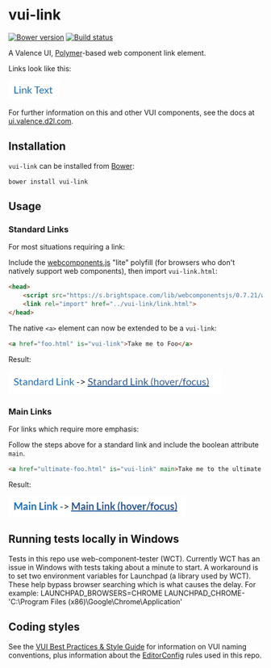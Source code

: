 # vui-link
[![Bower version][bower-image]][bower-url]
[![Build status][ci-image]][ci-url]

A Valence UI, [Polymer](https://www.polymer-project.org/1.0/)-based web component link element.

Links look like this:

![screenshot of fields](/screenshots/overview.png?raw=true)

For further information on this and other VUI components, see the docs at [ui.valence.d2l.com](http://ui.valence.d2l.com/).

## Installation

`vui-link` can be installed from [Bower][bower-url]:
```shell
bower install vui-link
```
## Usage

### Standard Links

For most situations requiring a link:

Include the [webcomponents.js](http://webcomponents.org/polyfills/) "lite" polyfill (for browsers who don't natively support web components), then import `vui-link.html`:

```html
<head>
	<script src="https://s.brightspace.com/lib/webcomponentsjs/0.7.21/webcomponents-lite.min.js"></script>
	<link rel="import" href="../vui-link/link.html">
</head>
```

The native `<a>` element can now be extended to be a `vui-link`:

```html
<a href="foo.html" is="vui-link">Take me to Foo</a>
```

Result:

![screenshot of fields](/screenshots/standard.png?raw=true)

### Main Links

For links which require more emphasis:

Follow the steps above for a standard link and include the boolean attribute `main`.

```html
<a href="ultimate-foo.html" is="vui-link" main>Take me to the ultimate Foo!</a>
```

Result:

![screenshot of fields](/screenshots/main.png?raw=true)

## Running tests locally in Windows

Tests in this repo use web-component-tester (WCT). Currently WCT has an issue in Windows with tests taking about a minute to start.  A workaround is to set two environment variables for Launchpad (a library used by WCT).  These help bypass browser searching which is what causes the delay.  For example:
LAUNCHPAD_BROWSERS=CHROME
LAUNCHPAD_CHROME-'C:\Program Files (x86)\Google\Chrome\Application'

## Coding styles

See the [VUI Best Practices & Style Guide](https://github.com/Brightspace/valence-ui-docs/wiki/Best-Practices-&-Style-Guide) for information on VUI naming conventions, plus information about the [EditorConfig](http://editorconfig.org) rules used in this repo.

[bower-url]: http://bower.io/search/?q=vui-link
[bower-image]: https://img.shields.io/bower/v/vui-link.svg
[ci-image]: https://travis-ci.org/Brightspace/valence-ui-link.svg?branch=master
[ci-url]: https://travis-ci.org/Brightspace/valence-ui-link
